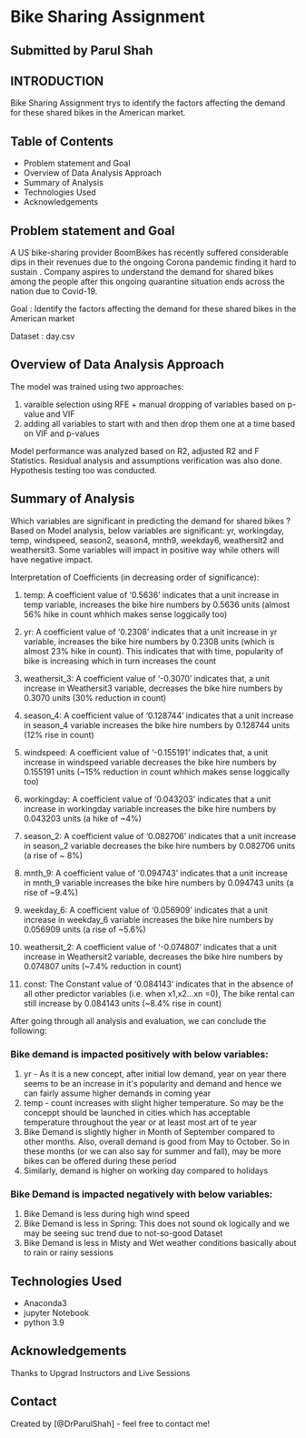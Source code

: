 # Bike Sharing Assignment
## Submitted by Parul Shah

## INTRODUCTION
Bike Sharing Assignment trys to identify the factors affecting the demand for these shared bikes in the American market.


## Table of Contents
* Problem statement and Goal
* Overview of Data Analysis Approach
* Summary of Analysis
* Technologies Used
* Acknowledgements


## Problem statement and Goal
A US bike-sharing provider BoomBikes has recently suffered considerable dips in their revenues due to the ongoing Corona pandemic finding it hard to sustain .
Company aspires to understand the demand for shared bikes among the people after this ongoing quarantine situation ends across the nation due to Covid-19.

Goal : Identify the factors affecting the demand for these shared bikes in the American market

Dataset : day.csv

## Overview of Data Analysis Approach
The model was trained using two approaches:
1. varaible selection using RFE + manual dropping of variables based on p-value and VIF
2. adding all variables to start with and then drop them one at a time based on VIF and p-values

Model performance was analyzed based on R2, adjusted R2 and F Statistics.
Residual analysis and assumptions verification was also done.
Hypothesis testing too was conducted.

## Summary of Analysis
Which variables are significant in predicting the demand for shared bikes ? 
Based on Model analysis, below variables are significant: yr, workingday, temp, windspeed, season2, season4, mnth9, weekday6, weathersit2 and weathersit3. 
Some variables will impact in positive way while others will have negative impact. 

Interpretation of Coefficients (in decreasing order of significance):

1. temp: A coefficient value of ‘0.5636’ indicates that a unit increase in temp variable, increases the bike hire numbers by 0.5636 units (almost 56% hike in count whhich makes sense loggically too)

2. yr: A coefficient value of ‘0.2308’ indicates that a unit increase in yr variable, increases the bike hire numbers by 0.2308 units (which is almost 23% hike in count). This indicates that with time, popularity of bike is increasing which in turn increases the count

3. weathersit_3: A coefficient value of ‘-0.3070’ indicates that, a unit increase in Weathersit3 variable, decreases the bike hire numbers by 0.3070 units (30% reduction in count)

4. season_4: A coefficient value of ‘0.128744’ indicates that a unit increase in season_4 variable increases the bike hire numbers by 0.128744 units (12% rise in count)

5. windspeed: A coefficient value of ‘-0.155191’ indicates that, a unit increase in windspeed variable decreases the bike hire numbers by 0.155191 units (~15% reduction in count whhich makes sense loggically too)

6. workingday: A coefficient value of ‘0.043203’ indicates that a unit increase in workingday variable increases the bike hire numbers by 0.043203 units (a hike of ~4%)

7. season_2: A coefficient value of ‘0.082706’ indicates that a unit increase in season_2 variable decreases the bike hire numbers by 0.082706 units (a rise of ~ 8%)

8. mnth_9: A coefficient value of ‘0.094743’ indicates that a unit increase in mnth_9 variable increases the bike hire numbers by 0.094743 units (a rise of ~9.4%)

9. weekday_6: A coefficient value of ‘0.056909’ indicates that a unit increase in weekday_6 variable increases the bike hire numbers by 0.056909 units (a rise of ~5.6%)

10. weathersit_2: A coefficient value of ‘-0.074807’ indicates that a unit increase in Weathersit2 variable, decreases the bike hire numbers by 0.074807 units (~7.4% reduction in count)

11. const: The Constant value of ‘0.084143’ indicates that in the absence of all other predictor variables (i.e. when x1,x2...xn =0), The bike rental can still increase by 0.084143 units (~8.4% rise in count)

After going through all analysis and evaluation, we can conclude the following:

### Bike demand is impacted positively with below variables:

1. yr - As it is a new concept, after initial low demand, year on year there seems to be an increase in it's popularity and demand and hence we can fairly assume higher demands in coming year
2. temp - count increases with slight higher temperature. So may be the conceppt should be launched in cities which has acceptable temperature throughout the year or at least most art of te year 
3. Bike Demand is slightly higher in Month of September compared to other months. Also, overall demand is good from May to October. So in these months (or we can also say for summer and fall), may be more bikes can be offered during these period 
4. Similarly, demand is higher on working day compared to holidays

### Bike Demand is impacted negatively with below variables:

1. Bike Demand is less during high wind speed
2. Bike Demand is less in Spring: This does not sound ok logically and we may be seeing suc trend due to not-so-good Dataset 
3. Bike Demand is less in Misty and Wet weather conditions basically about to rain or rainy sessions


## Technologies Used
* Anaconda3 
* jupyter Notebook
* python 3.9

## Acknowledgements
Thanks to Upgrad Instructors and Live Sessions

## Contact
Created by [@DrParulShah] - feel free to contact me!


